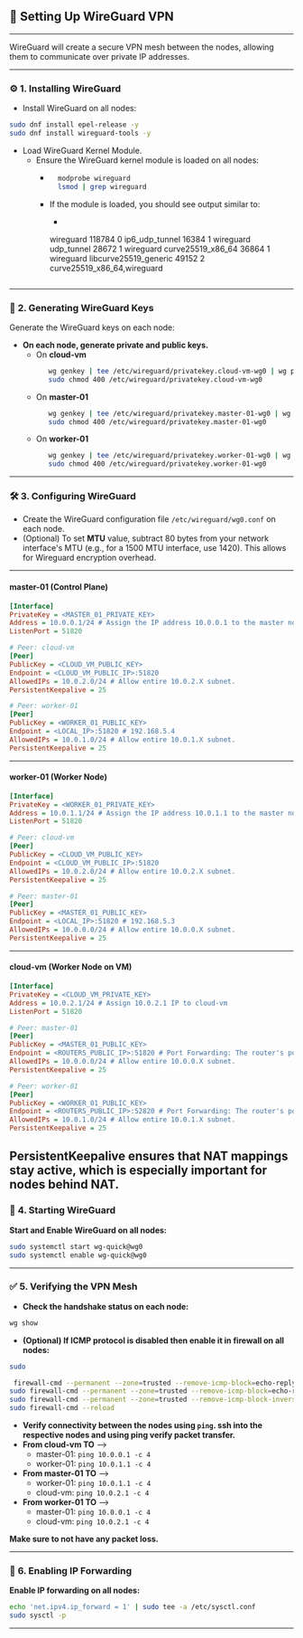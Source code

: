 ## **🔐 **Setting Up WireGuard VPN****

---

WireGuard will create a secure VPN mesh between the nodes, allowing them to communicate over private IP addresses.

---
### **⚙️ **1. Installing WireGuard****

- Install WireGuard on all nodes:

```bash
sudo dnf install epel-release -y
sudo dnf install wireguard-tools -y
```

- Load WireGuard Kernel Module.
    - Ensure the WireGuard kernel module is loaded on all nodes:
        - ```bash
            modprobe wireguard
            lsmod | grep wireguard
          ```
        - If the module is loaded, you should see output similar to:
            - ```console
          wireguard             118784  0
          ip6_udp_tunnel         16384  1 wireguard
          udp_tunnel             28672  1 wireguard
          curve25519_x86_64      36864  1 wireguard
          libcurve25519_generic  49152  2 curve25519_x86_64,wireguard
            ```

---

### **🔑 **2. Generating WireGuard Keys****

Generate the WireGuard keys on each node:

- **On each node, generate private and public keys.**
    - On **cloud-vm**
         ```bash
            wg genkey | tee /etc/wireguard/privatekey.cloud-vm-wg0 | wg pubkey | tee /etc/wireguard/publickey.cloud-vm-wg0
            sudo chmod 400 /etc/wireguard/privatekey.cloud-vm-wg0
         ```
    - On **master-01**
        ```bash
           wg genkey | tee /etc/wireguard/privatekey.master-01-wg0 | wg pubkey | tee /etc/wireguard/publickey.master-01-wg0
           sudo chmod 400 /etc/wireguard/privatekey.master-01-wg0
        ```
    - On **worker-01**
        ```bash
           wg genkey | tee /etc/wireguard/privatekey.worker-01-wg0 | wg pubkey | tee /etc/wireguard/publickey.worker-01-wg0
           sudo chmod 400 /etc/wireguard/privatekey.worker-01-wg0
        ```
---

### **🛠️ **3. Configuring WireGuard****

- Create the WireGuard configuration file `/etc/wireguard/wg0.conf` on each node.
- (Optional) To set **MTU** value, subtract 80 bytes from your network interface's MTU (e.g., for a 1500 MTU interface, use 1420). This allows for Wireguard encryption overhead.

---

#### **master-01 (Control Plane)**

```ini
[Interface]
PrivateKey = <MASTER_01_PRIVATE_KEY>
Address = 10.0.0.1/24 # Assign the IP address 10.0.0.1 to the master node.
ListenPort = 51820

# Peer: cloud-vm
[Peer]
PublicKey = <CLOUD_VM_PUBLIC_KEY>
Endpoint = <CLOUD_VM_PUBLIC_IP>:51820
AllowedIPs = 10.0.2.0/24 # Allow entire 10.0.2.X subnet.
PersistentKeepalive = 25

# Peer: worker-01
[Peer]
PublicKey = <WORKER_01_PUBLIC_KEY>
Endpoint = <LOCAL_IP>:51820 # 192.168.5.4
AllowedIPs = 10.0.1.0/24 # Allow entire 10.0.1.X subnet.
PersistentKeepalive = 25
```
---

#### **worker-01 (Worker Node)**

```ini
[Interface]
PrivateKey = <WORKER_01_PRIVATE_KEY>
Address = 10.0.1.1/24 # Assign the IP address 10.0.1.1 to the master node.
ListenPort = 51820

# Peer: cloud-vm
[Peer]
PublicKey = <CLOUD_VM_PUBLIC_KEY>
Endpoint = <CLOUD_VM_PUBLIC_IP>:51820
AllowedIPs = 10.0.2.0/24 # Allow entire 10.0.2.X subnet.
PersistentKeepalive = 25

# Peer: master-01
[Peer]
PublicKey = <MASTER_01_PUBLIC_KEY>
Endpoint = <LOCAL_IP>:51820 # 192.168.5.3
AllowedIPs = 10.0.0.0/24 # Allow entire 10.0.0.X subnet.
PersistentKeepalive = 25
```
---

#### **cloud-vm (Worker Node on VM)**

```ini
[Interface]
PrivateKey = <CLOUD_VM_PRIVATE_KEY>
Address = 10.0.2.1/24 # Assign 10.0.2.1 IP to cloud-vm
ListenPort = 51820

# Peer: master-01
[Peer]
PublicKey = <MASTER_01_PUBLIC_KEY>
Endpoint = <ROUTERS_PUBLIC_IP>:51820 # Port Forwarding: The router's port 51820 is mapped to the master's port 51820.
AllowedIPs = 10.0.0.0/24 # Allow entire 10.0.0.X subnet.
PersistentKeepalive = 25

# Peer: worker-01
[Peer]
PublicKey = <WORKER_01_PUBLIC_KEY>
Endpoint = <ROUTERS_PUBLIC_IP>:52820 # Port Forwarding: The router's port 52820 is mapped to the worker's port 51820.
AllowedIPs = 10.0.1.0/24 # Allow entire 10.0.1.X subnet.
PersistentKeepalive = 25
```

**PersistentKeepalive ensures that NAT mappings stay active, which is especially important for nodes behind NAT.**
---

### **🚀 **4. Starting WireGuard****

**Start and Enable WireGuard on all nodes:**

```bash
sudo systemctl start wg-quick@wg0
sudo systemctl enable wg-quick@wg0
```
---

### **✅ **5. Verifying the VPN Mesh****

- **Check the handshake status on each node:**
```bash
wg show
```

- **(Optional) If ICMP protocol is disabled then enable it in firewall on all nodes:**
```bash
sudo

 firewall-cmd --permanent --zone=trusted --remove-icmp-block=echo-reply
sudo firewall-cmd --permanent --zone=trusted --remove-icmp-block=echo-request
sudo firewall-cmd --permanent --zone=trusted --remove-icmp-block-inversion
sudo firewall-cmd --reload
```

- **Verify connectivity between the nodes using `ping`. **ssh** into the respective nodes and using ping verify packet transfer.**
- **From cloud-vm TO** -->
    - master-01: `ping 10.0.0.1 -c 4`
    - worker-01: `ping 10.0.1.1 -c 4`
- **From master-01 TO** -->
    - worker-01: `ping 10.0.1.1 -c 4`
    - cloud-vm: `ping 10.0.2.1 -c 4`
- **From worker-01 TO** -->
    - master-01: `ping 10.0.0.1 -c 4`
    - cloud-vm: `ping 10.0.2.1 -c 4`

**Make sure to not have any packet loss.**

---

### **🔄 **6. Enabling IP Forwarding****

**Enable IP forwarding on all nodes:**

```bash
echo 'net.ipv4.ip_forward = 1' | sudo tee -a /etc/sysctl.conf
sudo sysctl -p
```

---